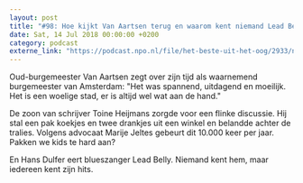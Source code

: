 ```yaml
---
layout: post
title: "#98: Hoe kijkt Van Aartsen terug en waarom kent niemand Lead Belly?"
date: Sat, 14 Jul 2018 00:00:00 +0200
category: podcast
externe_link: "https://podcast.npo.nl/file/het-beste-uit-het-oog/2933/nporadio1_het-beste-uit-het-oog_20180714_98-hoe-kijkt-van-aartsen-terug-en-waarom-kent-niemand-lead-belly.mp3"
---
```


Oud-burgemeester Van Aartsen zegt over zijn tijd als waarnemend burgemeester van Amsterdam: "Het was spannend, uitdagend en moeilijk. Het is een woelige stad, er is altijd wel wat aan de hand."

De zoon van schrijver Toine Heijmans zorgde voor een flinke discussie. Hij stal een pak koekjes en twee drankjes uit een winkel en belandde achter de tralies. Volgens advocaat Marije Jeltes gebeurt dit 10.000 keer per jaar. Pakken we kids te hard aan?

En Hans Dulfer eert blueszanger Lead Belly. Niemand kent hem, maar iedereen kent zijn hits.
